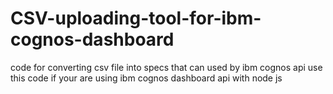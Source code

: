 # CSV-uploading-tool-for-ibm-cognos-dashboard
code for converting csv file into specs that can used by ibm cognos api 
use this code if your are using ibm cognos dashboard api with node js 

